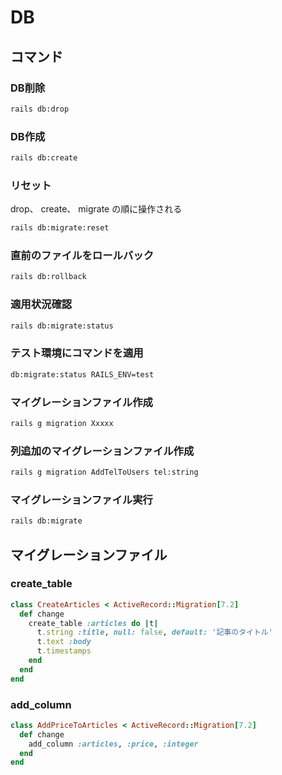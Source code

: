 # DB

## コマンド

### DB削除

```bash
rails db:drop
```

### DB作成

```bash
rails db:create
```

### リセット

drop、 create、 migrate の順に操作される

```bash
rails db:migrate:reset
```

### 直前のファイルをロールバック

```bash
rails db:rollback
```

### 適用状況確認

```bash
rails db:migrate:status
```

### テスト環境にコマンドを適用

```bash
db:migrate:status RAILS_ENV=test
```

### マイグレーションファイル作成

```bash
rails g migration Xxxxx 
```

### 列追加のマイグレーションファイル作成

```bash
rails g migration AddTelToUsers tel:string
```

### マイグレーションファイル実行

```bash
rails db:migrate
```

## マイグレーションファイル

### create_table

```ruby
class CreateArticles < ActiveRecord::Migration[7.2]
  def change
    create_table :articles do |t|
      t.string :title, null: false, default: '記事のタイトル'
      t.text :body
      t.timestamps
    end
  end
end
```

### add_column

```ruby
class AddPriceToArticles < ActiveRecord::Migration[7.2]
  def change
    add_column :articles, :price, :integer
  end
end
```

